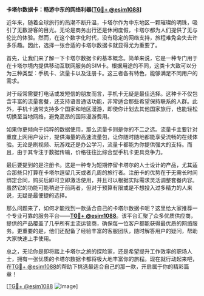 **卡塔尔数据卡：畅游中东的网络利器[[TG💪+ @esim1088](https://t.me/s/esim1088)]**

近年来，随着全球旅行的热潮不断升温，卡塔尔作为中东地区一颗璀璨的明珠，吸引了无数游客的目光。无论是商务出行还是休闲度假，卡塔尔都为人们提供了无与伦比的体验。然而，在这个数字化时代，没有稳定的网络支持，旅程难免会失去许多乐趣。因此，选择一张合适的卡塔尔数据卡就显得尤为重要了。

首先，让我们来了解一下卡塔尔数据卡的基本概念。简单来说，它是一种专门用于在卡塔尔境内提供移动互联网服务的SIM卡。根据用途的不同，这类卡大致可以分为三种类型：手机卡、流量卡以及注册卡。这三者各有特色，能够满足不同用户的需求。

对于经常需要打电话或发短信的朋友而言，手机卡无疑是最佳选择。这种卡不仅包含丰富的流量套餐，还支持语音通话功能，非常适合那些希望保持联系的人群。此外，手机卡通常支持多个国家和地区漫游，即使你计划去其他国家旅行，也能轻松切换至当地网络，避免高昂的国际漫游费用。

如果你更倾向于纯粹的数据使用，那么流量卡则是你的不二之选。流量卡主要针对重度上网用户设计，提供海量的高速流量包，让你随时随地都能享受流畅的在线体验。无论是刷视频、玩游戏还是办公学习，流量卡都能为你提供强大的支持。而且，由于其专注于数据传输，价格往往比综合型手机卡更具竞争力。

最后要提到的是注册卡。这是一种专为短期停留卡塔尔的人士设计的产品，尤其适合那些只打算在卡塔尔逗留几天或者几周的旅行者。注册卡的优势在于无需长时间绑定合同，购买后即可立即激活使用，并且可以根据实际需求灵活调整套餐内容。虽然它的功能可能稍逊于前两者，但对于预算有限或是不想投入过多精力的人来说，无疑是最便捷的选择。

那么问题来了，如何才能找到一款适合自己的卡塔尔数据卡呢？这里给大家推荐一个专业可靠的服务平台——**[TG💪+ @esim1088](https://t.me/s/esim1088)**。该平台汇聚了众多优质供应商，提供的产品覆盖了几乎所有主流运营商，确保每一位客户都能获得最优质的网络服务。更重要的是，他们还配备了经验丰富的客服团队，随时解答用户的疑问，帮助大家快速上手使用。

总之，无论你是即将踏上卡塔尔之旅的探险家，还是希望提升工作效率的职场人士，拥有一张优质的卡塔尔数据卡都将极大地丰富你的旅程。现在就行动起来吧，在[TG💪+ @esim1088](https://t.me/s/esim1088)的帮助下挑选最适合自己的那一款，开启属于你的精彩篇章！

[[TG💪+ @esim1088](https://t.me/s/esim1088) ![Image](https://i.postimg.cc/4NQfJmqS/Snipaste-2025-05-13-00-14-12.png)]